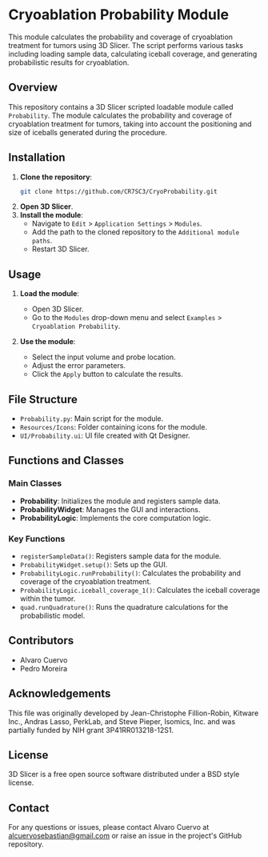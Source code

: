 # Cryoablation Probability Module

This module calculates the probability and coverage of cryoablation treatment for tumors using 3D Slicer. The script performs various tasks including loading sample data, calculating iceball coverage, and generating probabilistic results for cryoablation.

## Overview

This repository contains a 3D Slicer scripted loadable module called `Probability`. The module calculates the probability and coverage of cryoablation treatment for tumors, taking into account the positioning and size of iceballs generated during the procedure.

## Installation

1. **Clone the repository**:
    ```bash
    git clone https://github.com/CR7SC3/CryoProbability.git
    ```
2. **Open 3D Slicer**.
3. **Install the module**:
    - Navigate to `Edit` > `Application Settings` > `Modules`.
    - Add the path to the cloned repository to the `Additional module paths`.
    - Restart 3D Slicer.

## Usage

1. **Load the module**:
    - Open 3D Slicer.
    - Go to the `Modules` drop-down menu and select `Examples` > `Cryoablation Probability`.

2. **Use the module**:
    - Select the input volume and probe location.
    - Adjust the error parameters.
    - Click the `Apply` button to calculate the results.

## File Structure

- `Probability.py`: Main script for the module.
- `Resources/Icons`: Folder containing icons for the module.
- `UI/Probability.ui`: UI file created with Qt Designer.

## Functions and Classes

### Main Classes

- **Probability**: Initializes the module and registers sample data.
- **ProbabilityWidget**: Manages the GUI and interactions.
- **ProbabilityLogic**: Implements the core computation logic.

### Key Functions

- `registerSampleData()`: Registers sample data for the module.
- `ProbabilityWidget.setup()`: Sets up the GUI.
- `ProbabilityLogic.runProbability()`: Calculates the probability and coverage of the cryoablation treatment.
- `ProbabilityLogic.iceball_coverage_1()`: Calculates the iceball coverage within the tumor.
- `quad.runQuadrature()`: Runs the quadrature calculations for the probabilistic model.

## Contributors

- Alvaro Cuervo
- Pedro Moreira

## Acknowledgements

This file was originally developed by Jean-Christophe Fillion-Robin, Kitware Inc., Andras Lasso, PerkLab, and Steve Pieper, Isomics, Inc. and was partially funded by NIH grant 3P41RR013218-12S1.

## License

3D Slicer is a free open source software distributed under a BSD style license.

## Contact

For any questions or issues, please contact Alvaro Cuervo at alcuervosebastian@gmail.com or raise an issue in the project's GitHub repository.
